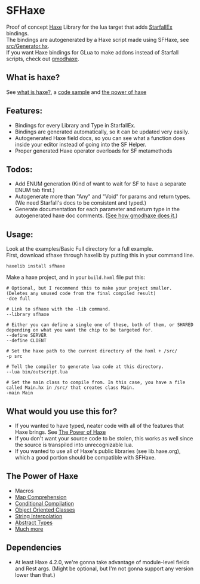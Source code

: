 # SFHaxe
Proof of concept [Haxe](https://haxe.org) Library for the lua target that adds [StarfallEx](https://github.com/thegrb93/StarfallEx) bindings.  
The bindings are autogenerated by a Haxe script made using SFHaxe, see [src/Generator.hx](https://github.com/Vurv78/SFHaxe/blob/main/src/Generator.hx).  
If you want Haxe bindings for GLua to make addons instead of Starfall scripts, check out [gmodhaxe](https://github.com/ponobodod/gmodhaxe).

## What is haxe?
See [what is haxe?](https://haxe.org/manual/introduction-what-is-haxe.html), a [code sample](https://try.haxe.org/embed/44ddE#code1) and [the power of haxe](#The-Power-of-Haxe)

## Features:
* Bindings for every Library and Type in StarfallEx.
* Bindings are generated automatically, so it can be updated very easily.
* Autogenerated Haxe field docs, so you can see what a function does inside your editor instead of going into the SF Helper.
* Proper generated Haxe operator overloads for SF metamethods

## Todos:
* Add ENUM generation (Kind of want to wait for SF to have a separate ENUM tab first.)
* Autogenerate more than "Any" and "Void" for params and return types. (We need Starfall's docs to be consistent and typed.)
* Generate documentation for each parameter and return type in the autogenerated haxe doc comments. ([See how gmodhaxe does it.](https://github.com/ponobodod/gmodhaxe/blob/4ca0f77bca71cc7eb213f98d8a4d37ef75e8ffe7/src/gmod/libs/CoroutineLib.hx#L17))

## Usage:
Look at the examples/Basic Full directory for a full example.  
First, download sfhaxe through haxelib by putting this in your command line.  
```hxml
haxelib install sfhaxe
```

Make a haxe project, and in your ``build.hxml`` file put this:  
```hxml
# Optional, but I recommend this to make your project smaller. (Deletes any unused code from the final compiled result)
-dce full

# Link to sfhaxe with the -lib command.
--library sfhaxe

# Either you can define a single one of these, both of them, or SHARED depending on what you want the chip to be targeted for.
--define SERVER
--define CLIENT

# Set the haxe path to the current directory of the hxml + /src/
-p src

# Tell the compiler to generate lua code at this directory.
--lua bin/outscript.lua

# Set the main class to compile from. In this case, you have a file called Main.hx in /src/ that creates class Main.
-main Main
```

## What would you use this for?
* If you wanted to have typed, neater code with all of the features that Haxe brings. See [The Power of Haxe](#The-Power-of-Haxe)
* If you don't want your source code to be stolen, this works as well since the source is transpiled into unrecognizable lua.
* If you wanted to use all of Haxe's public libraries (see lib.haxe.org), which a good portion should be compatible with SFHaxe.

## The Power of Haxe
* Macros
* [Map Comprehension](https://haxe.org/manual/lf-map-comprehension.html)
* [Conditional Compilation](https://haxe.org/manual/lf-condition-compilation.html)
* [Object Oriented Classes](https://haxe.org/manual/types-class-instance.html)
* [String Interpolation](https://haxe.org/manual/lf-string-interpolation.html)
* [Abstract Types](https://haxe.org/manual/types-abstract.html)
* [Much more](https://haxe.org/documentation/introduction/language-features.html)

## Dependencies
* At least Haxe 4.2.0, we're gonna take advantage of module-level fields and Rest args. (Might be optional, but I'm not gonna support any version lower than that.)

